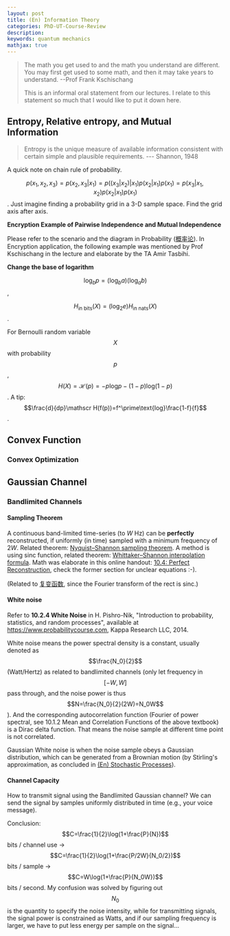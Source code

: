 ```yaml
---
layout: post
title: (En) Information Theory
categories: PhD-UT-Course-Review
description: 
keywords: quantum mechanics
mathjax: true 
---
```


> The math you get used to and the math you understand are different. You may first get used to some math, and then it may take years to understand. --Prof Frank Kschischang 
>
> This is an informal oral statement from our lectures. I relate to this statement so much that I would like to put it down here.

## Entropy, Relative entropy, and Mutual Information

> Entropy is the unique measure of available information consistent with certain simple and plausible requirements. --- Shannon, 1948

A quick note on chain rule of probability. 

$$p(x_1,x_2,x_3)=p(x_2,x_3\vert x_1)=p((x_3\vert x_2)\vert x_1)p(x_2\vert x_1)p(x_1)=p(x_3\vert x_1,x_2)p(x_2\vert x_1)p(x_1)$$. Just imagine finding a probability grid in a 3-D sample space. Find the grid axis after axis.

**Encryption Example of Pairwise Independence and Mutual Independence**

Please refer to the scenario and the diagram in Probability ([概率论](https://shi200005.github.io/2021/10/02/Probability/#%E8%BE%B9%E7%BC%98%E5%88%86%E5%B8%83)). In Encryption application, the following example was mentioned by Prof Kschischang in the lecture and elaborate by the TA Amir Tasbihi.

**Change the base of logarithm**

$$\text{log}_bp=(\text{log}_ba)(\text{log}_ab)$$,

$$H_{\text{in bits}}(X)=(\text{log}_2e)H_{\text{in nats}}(X)$$.

For Bernoulli random variable $$X$$ with probability $$p$$, $$H(X)=\mathscr H(p)=-p\text{log}p-(1-p)\text{log}(1-p)$$. A tip: $$\frac{d}{dp}\mathscr H(f(p))=f^\prime\text{log}\frac{1-f}{f}$$.

## Convex Function

### Convex Optimization



## Gaussian Channel

### Bandlimited Channels

#### Sampling Theorem

A continuous band-limited time-series (to *W* Hz) can be **perfectly** reconstructed, if uniformly (in time) sampled with a minimum frequency of 2*W*. Related theorem: [Nyquist–Shannon sampling theorem](https://en.wikipedia.org/wiki/Nyquist–Shannon_sampling_theorem). A method is using sinc function, related theorem: [Whittaker–Shannon interpolation formula](https://en.wikipedia.org/wiki/Whittaker–Shannon_interpolation_formula). Math was elaborate in this online handout: [10.4: Perfect Reconstruction](https://eng.libretexts.org/Bookshelves/Electrical_Engineering/Signal_Processing_and_Modeling/Signals_and_Systems_(Baraniuk_et_al.)/10%3A_Sampling_and_Reconstruction/10.04%3A_Perfect_Reconstruction), check the former section for unclear equations :-).

(Related to [复变函数](https://shi200005.github.io/2022/02/15/Complex-Functions/#%E5%82%85%E9%87%8C%E5%8F%B6%E7%A7%AF%E5%88%86), since the Fourier transform of the rect is sinc.)

#### White noise

Refer to **10.2.4 White Noise** in H. Pishro-Nik, "Introduction to probability, statistics, and random processes", available at https://www.probabilitycourse.com, Kappa Research LLC, 2014.

White noise means the power spectral density is a constant, usually denoted as $$\frac{N_0}{2}$$ (Watt/Hertz) as related to bandlimited channels (only let frequency in $$[-W,W]$$ pass through, and the noise power is thus $$N=\frac{N_0}{2}(2W)=N_0W$$). And the corresponding autocorrelation function (Fourier of power spectral, see 10.1.2 Mean and Correlation Functions of the above textbook) is a Dirac delta function. That means the noise sample at different time point is not correlated.

Gaussian White noise is when the noise sample obeys a Gaussian distribution, which can be generated from a Brownian motion (by Stirling's approximation, as concluded in [(En) Stochastic Processes](https://shi200005.github.io/2022/10/28/Stochastic-Processes/)). 

#### Channel Capacity

How to transmit signal using the Bandlimited Gaussian channel? We can send the signal by samples uniformly distributed in time (e.g., your voice message). 

Conclusion: $$C=\frac{1}{2}\log(1+\frac{P}{N})$$ bits / channel use -> $$C=\frac{1}{2}\log(1+\frac{P/2W}{N_0/2})$$ bits / sample -> $$C=W\log(1+\frac{P}{N_0W})$$ bits / second. My confusion was solved by figuring out $$N_0$$ is the quantity to specify the noise intensity, while for transmitting signals, the signal power is constrained as Watts, and if our sampling frequency is larger, we have to put less energy per sample on the signal... 
